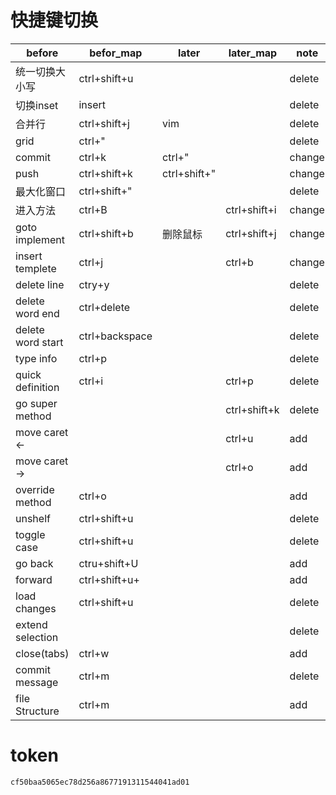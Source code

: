 # 快捷键切换

| before            | befor_map      | later        | later_map    | note   |
|-------------------|----------------|--------------|--------------|--------|
| 统一切换大小写    | ctrl+shift+u   |              |              | delete |
| 切换inset         | insert         |              |              | delete |
| 合并行            | ctrl+shift+j   | vim          |              | delete |
| grid              | ctrl+"         |              |              | delete |
| commit            | ctrl+k         | ctrl+"       |              | change |
| push              | ctrl+shift+k   | ctrl+shift+" |              | change |
| 最大化窗口        | ctrl+shift+"   |              |              | delete |
| 进入方法          | ctrl+B         |              | ctrl+shift+i | change |
| goto implement    | ctrl+shift+b   | 删除鼠标     | ctrl+shift+j | change |
| insert templete   | ctrl+j         |              | ctrl+b       | change |
| delete line       | ctry+y         |              |              | delete |
| delete word end   | ctrl+delete    |              |              | delete |
| delete word start | ctrl+backspace |              |              | delete |
| type info         | ctrl+p         |              |              | delete |
| quick definition  | ctrl+i         |              | ctrl+p       | delete |
| go super method   |                |              | ctrl+shift+k | delete |
| move caret <-     |                |              | ctrl+u       | add    |
| move caret ->     |                |              | ctrl+o       | add    |
| override method   | ctrl+o         |              |              | add    |
| unshelf           | ctrl+shift+u   |              |              | delete |
| toggle case       | ctrl+shift+u   |              |              | delete |
| go back           | ctru+shift+U   |              |              | add    |
| forward           | ctrl+shift+u+  |              |              | add    |
| load changes      | ctrl+shift+u   |              |              | delete |
| extend selection  |                |              |              | delete |
| close(tabs)       | ctrl+w         |              |              | add    |
| commit message    | ctrl+m         |              |              | delete |
| file Structure    | ctrl+m         |              |              | add    |



# token
```
cf50baa5065ec78d256a8677191311544041ad01
```
